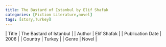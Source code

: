 ```yaml
---
title: The Bastard of Istanbul by Elif Shafak
categories: [Fiction Literature,novel]
tags: [story,Turkey]
---
```

        
| Title | The Bastard of Istanbul  |
| Author |  Elif Shafak  |
| Publication Date | 2006   |
| Country | Turkey |
| Genre | Novel  |
        
